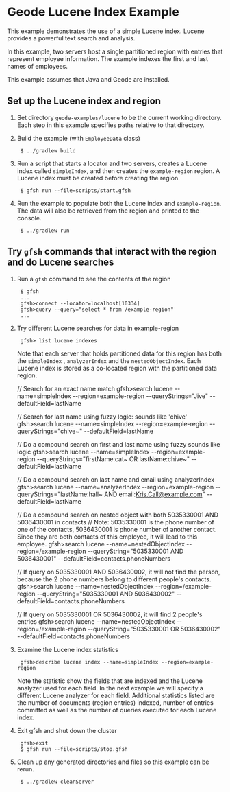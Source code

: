 <!--
Licensed to the Apache Software Foundation (ASF) under one or more
contributor license agreements.  See the NOTICE file distributed with
this work for additional information regarding copyright ownership.
The ASF licenses this file to You under the Apache License, Version 2.0
(the "License"); you may not use this file except in compliance with
the License.  You may obtain a copy of the License at

     http://www.apache.org/licenses/LICENSE-2.0

Unless required by applicable law or agreed to in writing, software
distributed under the License is distributed on an "AS IS" BASIS,
WITHOUT WARRANTIES OR CONDITIONS OF ANY KIND, either express or implied.
See the License for the specific language governing permissions and
limitations under the License.
-->

# Geode Lucene Index Example

This example demonstrates the use of a simple Lucene index. Lucene provides
a powerful text search and analysis. 

In this example, two servers host a single partitioned region with entries
that represent employee information. The example indexes the first and last
names of employees.

This example assumes that Java and Geode are installed.

## Set up the Lucene index and region
1. Set directory ```geode-examples/lucene``` to be the
current working directory.
Each step in this example specifies paths relative to that directory.

2. Build the example (with `EmployeeData` class)

        $ ../gradlew build

3. Run a script that starts a locator and two servers, creates a Lucene index
called ```simpleIndex```, and then creates the ```example-region``` region.
A Lucene index must be created before creating the region.

        $ gfsh run --file=scripts/start.gfsh

4. Run the example to populate both the Lucene index and `example-region`. The data
will also be retrieved from the region and printed to the console.

        $ ../gradlew run

## Try ```gfsh``` commands that interact with the region and do Lucene searches
1. Run a `gfsh` command to see the contents of the region

        $ gfsh
        ...
        gfsh>connect --locator=localhost[10334]
        gfsh>query --query="select * from /example-region"
        ...

2. Try different Lucene searches for data in example-region

        gfsh> list lucene indexes

    Note that each server that holds partitioned data for this region has both the ```simpleIndex``` , ```analyzerIndex``` and the ```nestedObjectIndex```. Each Lucene index is stored as a co-located region with the partitioned data region.

     // Search for an exact name match
        gfsh>search lucene --name=simpleIndex --region=example-region --queryStrings="Jive" --defaultField=lastName

     // Search for last name using fuzzy logic: sounds like 'chive'
        gfsh>search lucene --name=simpleIndex --region=example-region --queryStrings="chive~" --defaultField=lastName

     // Do a compound search on first and last name using fuzzy sounds like logic
        gfsh>search lucene --name=simpleIndex --region=example-region --queryStrings="firstName:cat~ OR lastName:chive~" --defaultField=lastName

     // Do a compound search on last name and email using analyzerIndex
        gfsh>search lucene --name=analyzerIndex --region=example-region --queryStrings="lastName:hall~ AND email:Kris.Call@example.com" --defaultField=lastName

     // Do a compound search on nested object with both 5035330001 AND 5036430001 in contacts
     // Note: 5035330001 is the phone number of one of the contacts, 5036430001 is phone number of another contact. Since they are both contacts of this employee, it will lead to this employee. 
        gfsh>search lucene --name=nestedObjectIndex --region=/example-region --queryString="5035330001 AND 5036430001" --defaultField=contacts.phoneNumbers

     // If query on 5035330001 AND 5036430002, it will not find the person, because the 2 phone numbers belong to different people's contacts. 
        gfsh>search lucene --name=nestedObjectIndex --region=/example-region --queryString="5035330001 AND 5036430002" --defaultField=contacts.phoneNumbers

     // If query on 5035330001 OR 5036430002, it will find 2 people's entries
        gfsh>search lucene --name=nestedObjectIndex --region=/example-region --queryString="5035330001 OR 5036430002" --defaultField=contacts.phoneNumbers

3. Examine the Lucene index statistics

        gfsh>describe lucene index --name=simpleIndex --region=example-region

    Note the statistic show the fields that are indexed and the Lucene analyzer used for each field. In the next example we will specify a different Lucene analyzer for each field. Additional statistics listed are the number of documents (region entries) indexed, number of entries committed as well as the number of queries executed for each Lucene index.

4. Exit gfsh and shut down the cluster

        gfsh>exit
        $ gfsh run --file=scripts/stop.gfsh

5. Clean up any generated directories and files so this example can be rerun.
    
        $ ../gradlew cleanServer

